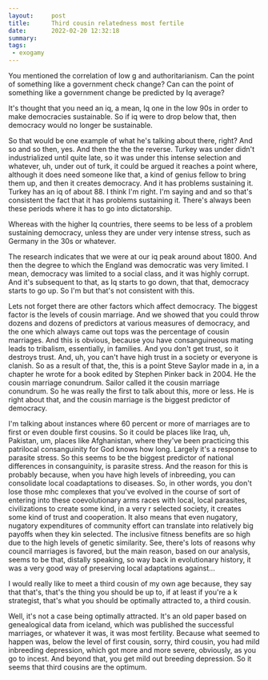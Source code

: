 ```yaml
---
layout:     post
title:      Third cousin relatedness most fertile
date:       2022-02-20 12:32:18
summary:    
tags:
 - exogamy
---
```


You mentioned the correlation of low g and authoritarianism. Can the point of something like a government check change? Can can the point of something like a government change be predicted by Iq average? 

It's thought that you need an iq, a mean, Iq one in the low 90s in order to make democracies sustainable. So if iq were to drop below that, then democracy would no longer be sustainable. 

So that would be one example of what he's talking about there, right? And so and so then, yes. And then the the the reverse. Turkey was under didn't industrialized until quite late, so it was under this intense selection and whatever, uh, under out of turk, it could be argued it reaches a point where, although it does need someone like that, a kind of genius fellow to bring them up, and then it creates democracy. And it has problems sustaining it. Turkey has an iq of about 88. I think I'm right. I'm saying and and so that's consistent the fact that it has problems sustaining it. There's always been these periods where it has to go into dictatorship.

Whereas with the higher Iq countries, there seems to be less of a problem sustaining democracy, unless they are under very intense stress, such as Germany in the 30s or whatever. 

The research indicates that we were at our iq peak around about 1800. And then the degree to which the England was democratic was very limited. I mean, democracy was limited to a social class, and it was highly corrupt. And it's subsequent to that, as Iq starts to go down, that that, democracy starts to go up. So I'm but that's not consistent with this.

Lets not forget there are other factors which affect democracy. The biggest factor is the levels of cousin marriage. And we showed that you could throw dozens and dozens of predictors at various measures of democracy, and the one which always came out tops was the percentage of cousin marriages. And this is obvious, because you have consanguineous mating leads to tribalism, essentially, in families. And you don't get trust, so it destroys trust. And, uh, you can't have high trust in a society or everyone is clanish. So as a result of that, the, this is a point Steve Saylor made in a, in a chapter he wrote for a book edited by Stephen Pinker back in 2004. He the cousin marriage conundrum. Sailor called it the cousin marriage conundrum. So he was really the first to talk about this, more or less. He is right about that, and the cousin marriage is the biggest predictor of democracy. 

I'm talking about instances where 60 percent or more of marriages are to first or even double first cousins. So it could be places like Iraq, uh, Pakistan, um, places like Afghanistan, where they've been practicing this patrilocal consanguinity for God knows how long. Largely it's a response to parasite stress. So this seems to be the biggest predictor of national differences in consanguinity, is parasite stress. And the reason for this is probably because, when you have high levels of inbreeding, you can consolidate local coadaptations to diseases. So, in other words, you don't lose those mhc complexes that you've evolved in the course of sort of entering into these coevolutionary arms races with local, local parasites, civilizations to create some kind, in a very r selected society, it creates some kind of trust and cooperation. It also means that even nugatory, nugatory expenditures of community effort can translate into relatively big payoffs when they kin selected. The inclusive fitness benefits are so high due to the high levels of genetic similarity. See, there's lots of reasons why council marriages is favored, but the main reason, based on our analysis, seems to be that, distally speaking, so way back in evolutionary history, it was a very good way of preserving local adaptations against...

I would really like to meet a third cousin of my own age because, they say that that's, that's the thing you should be up to, if at least if you're a k strategist, that's what you should be optimally attracted to, a third cousin.

Well, it's not a case being optimally attracted. It's an old paper based on genealogical data from iceland, which was published the successful marriages, or whatever it was, it was most fertility. Because what seemed to happen was, below the level of first cousin, sorry, third cousin, you had mild inbreeding depression, which got more and more severe, obviously, as you go to incest. And beyond that, you get mild out breeding depression. So it seems that third cousins are the optimum.